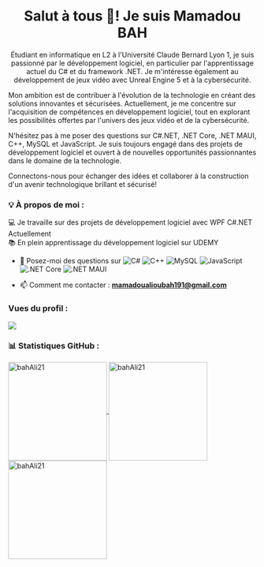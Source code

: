 <!DOCTYPE html>
<html lang="fr">
<head>
  <meta charset="UTF-8">
  <meta name="viewport" content="width=device-width, initial-scale=1.0">
  <title>Profil de Mamadou BAH</title>
</head>
<body>

<h1 align="center">Salut à tous 👋! Je suis Mamadou BAH</h1>
<p align="center"> 
Étudiant en informatique en L2 à l'Université Claude Bernard Lyon 1, je suis passionné par le développement logiciel, en particulier par l'apprentissage actuel du C# et du framework .NET. Je m'intéresse également au développement de jeux vidéo avec Unreal Engine 5 et à la cybersécurité.

Mon ambition est de contribuer à l'évolution de la technologie en créant des solutions innovantes et sécurisées. Actuellement, je me concentre sur l'acquisition de compétences en développement logiciel, tout en explorant les possibilités offertes par l'univers des jeux vidéo et de la cybersécurité.

N'hésitez pas à me poser des questions sur C#.NET, .NET Core, .NET MAUI, C++, MySQL et JavaScript. Je suis toujours engagé dans des projets de développement logiciel et ouvert à de nouvelles opportunités passionnantes dans le domaine de la technologie.

Connectons-nous pour échanger des idées et collaborer à la construction d'un avenir technologique brillant et sécurisé!</p>

### 💡 À propos de moi :

💻 Je travaille sur des projets de développement logiciel avec WPF C#.NET Actuellement<br>
📚 En plein apprentissage du développement logiciel sur UDEMY<br>

- 💬 Posez-moi des questions sur ![C#](https://img.shields.io/badge/c%23-%23239120.svg?style=for-the-badge&logo=c-sharp&logoColor=white) ![C++](https://img.shields.io/badge/c%2B%2B-%2300599C.svg?style=for-the-badge&logo=c%2B%2B&logoColor=white) ![MySQL](https://img.shields.io/badge/mysql-%2300f.svg?style=for-the-badge&logo=mysql&logoColor=white) ![JavaScript](https://img.shields.io/badge/javascript-%23323330.svg?style=for-the-badge&logo=javascript&logoColor=%23F7DF1E) ![.NET Core](https://img.shields.io/badge/.NET_Core-%23512BD4.svg?style=for-the-badge&logo=.net&logoColor=white) ![.NET MAUI](https://img.shields.io/badge/.NET_MAUI-%23512BD4.svg?style=for-the-badge&logo=.net&logoColor=white)


- 📫 Comment me contacter : **mamadoualioubah191@gmail.com**
### Vues du profil :
![](https://komarev.com/ghpvc/?username=bahAli21&label=PROFILE+VIEWS)

<!--
**bahAli21/bahAli21** is a ✨ _special_ ✨ repository because its `README.md` (this file) appears on your GitHub profile.

Here are some ideas to get you started:

- 🔭 I’m currently working on ...
- 🌱 I’m currently learning ...
- 👯 I’m looking to collaborate on ...
- 🤔 I’m looking for help with ...
- 💬 Ask me about ...
- 📫 How to reach me: ...
- 😄 Pronouns: ...
- ⚡ Fun fact: ...
-->
### 📊 Statistiques GitHub :
<a href="https://github.com/bahAli21">
  <img height=200 align="center" src="https://github-readme-stats.vercel.app/api?username=bahAli21&show_icons=true&locale=en&count_private=true&theme=dark" alt="bahAli21" />
</a>
<a href="https://github.com/bahAli21">
  <img height=200 align="center" src="https://github-readme-stats.vercel.app/api/top-langs?username=bahAli21&layout=pie&langs_count=10&card_width=320&theme=dark" alt="bahAli21" />
</a>
<a href="https://github.com/bahAli21">
  <img height="200" src="https://github-readme-streak-stats.herokuapp.com/?user=bahAli21&theme=dark" alt="bahAli21" />
</a>

</body>
</html>
